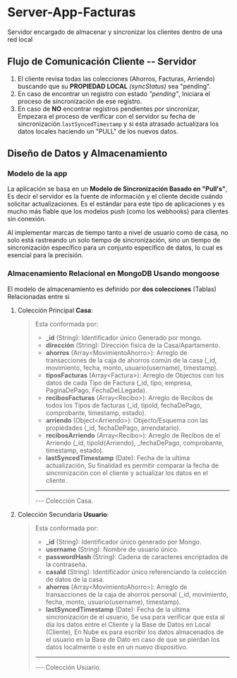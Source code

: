 # Server-App-Facturas
Servidor encargado de almacenar y sincronizar los clientes dentro de una red local 

## Flujo de Comunicación Cliente -- Servidor

1. El cliente revisa todas las colecciones (Ahorros, Facturas, Arriendo) buscando que su **PROPIEDAD LOCAL** *(syncStatus)* sea "pending".
2. En caso de encontrar un registro con estado *"pending"*, Iniciara el proceso de sincronización de ese registro.
3. En caso de **NO** encontrar registros pendientes por sincronizar, Empezara el proceso de verificar con el servidor su fecha de sincronización.`lastSyncedTimestamp` y si esta atrasado actualizara los datos locales haciendo un "PULL" de los nuevos datos.

## Diseño de Datos y Almacenamiento

### Modelo de la app

La aplicación se basa en un **Modelo de Sincronización Basado en "Pull's"**, Es decir el servidor es la fuente de información y el cliente decide cuándo solicitar actualizaciones. Es el estándar para este tipo de aplicaciones y es mucho más fiable que los modelos push (como los webhooks) para clientes sin conexión.

Al implementar marcas de tiempo tanto a nivel de usuario como de casa, no solo está rastreando un solo tiempo de sincronización, sino un tiempo de sincronización específico para un conjunto específico de datos, lo cual es esencial para la precisión.

### Almacenamiento Relacional en MongoDB Usando mongoose

El modelo de almacenamiento es definido por **dos colecciones** (Tablas) Relacionadas entre si

1. Colección Principal **Casa**:
    > Esta conformada por:
    >
    > - **_id** (String): Identificador único Generado por mongo.
    > - **dirección** (String): Dirección física de la Casa/Apartamento.
    > - **ahorros** (Array\<MovimientoAhorro>): Arreglo de transacciones de la caja de ahorros común de la casa (_id, movimiento, fecha, monto, usuario(username), timestamp).
    > - **tiposFacturas** (Array\<Factura>): Arreglo de Objectos con los datos de cada Tipo de Factura (_id, tipo, empresa, PaginaDePago, FechaDeLLegada).
    > - **recibosFacturas** (Array\<Recibo>): Arreglo de Recibos de todos los Tipos de facturas (_id, tipoId, fechaDePago, comprobante, timestamp, estado).
    > - **arriendo** (Object\<Arriendo>): Objecto/Esquema con las propiedades (_id, fechaDePago, arrendatario).
    > - **recibosArriendo** (Array\<Recibo>): Arreglo de Recibos de el Arriendo (_id, tipoId{Arriendo}, _fechaDePago, comprobante, timestamp, estado).
    > - **lastSyncedTimestamp** (Date): Fecha de la ultima actualización, Su finalidad es permitir comparar la fecha de sincronización con el cliente y actualizar los datos en el cliente.
    > ---
    > --- Colección Casa.
2. Colección Secundaria **Usuario**:
    > Esta conformada por:
    >
    > - **_id** (String): Identificador único generado por Mongo.
    > - **username** (String): Nombre de usuario único.
    > - **passwordHash** (String): Cadena de caracteres encriptados de la contraseña.
    > - **casaId** (String): Identificador único referenciando la colección de datos de la casa.
    > - **ahorros** (Array\<MovimientoAhorro>): Arreglo de transacciones de la caja de ahorros personal (_id, movimiento, fecha, monto, usuario(username), timestamp).
    > - **lastSyncedTimestamp** (Date): Fecha de la ultima sincronización de el usuario, Se usa para verificar que esta al dia los datos entre el Cliente y la Base de Datos en Local (Cliente), En Nube es para escribir los datos almacenados de el usuario en la Base de Dato en caso de que se pierdan los datos localmente o este en un nuevo dispositivo.
    > ---
    > --- Colección Usuario.
        